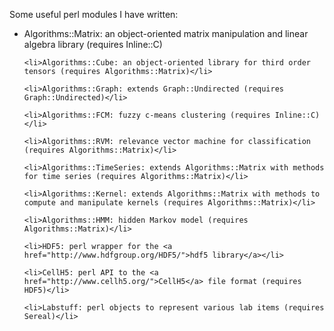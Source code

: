 Some useful perl modules I have written:
<ul>
    <li>Algorithms::Matrix: an object-oriented matrix manipulation and linear algebra library (requires Inline::C)</li>
    
    <li>Algorithms::Cube: an object-oriented library for third order tensors (requires Algorithms::Matrix)</li>

    <li>Algorithms::Graph: extends Graph::Undirected (requires Graph::Undirected)</li>

    <li>Algorithms::FCM: fuzzy c-means clustering (requires Inline::C)</li>
    
    <li>Algorithms::RVM: relevance vector machine for classification (requires Algorithms::Matrix)</li>
    
    <li>Algorithms::TimeSeries: extends Algorithms::Matrix with methods for time series (requires Algorithms::Matrix)</li>

    <li>Algorithms::Kernel: extends Algorithms::Matrix with methods to compute and manipulate kernels (requires Algorithms::Matrix)</li>

    <li>Algorithms::HMM: hidden Markov model (requires Algorithms::Matrix)</li>

    <li>HDF5: perl wrapper for the <a href="http://www.hdfgroup.org/HDF5/">hdf5 library</a></li>

    <li>CellH5: perl API to the <a href="http://www.cellh5.org/">CellH5</a> file format (requires HDF5)</li>

    <li>Labstuff: perl objects to represent various lab items (requires Sereal)</li>

</ul>
    
 
